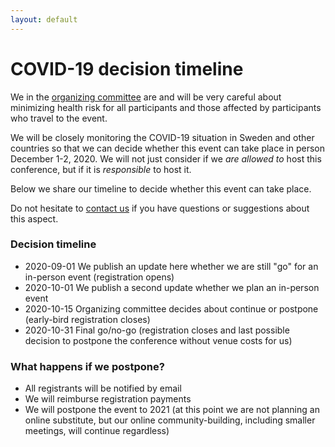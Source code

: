 ```yaml
---
layout: default
---
```


# COVID-19 decision timeline

We in the [organizing committee](/conference/committees/) are and will be very
careful about minimizing health risk for all participants and those affected by
participants who travel to the event.

We will be closely monitoring the COVID-19 situation in Sweden and other
countries so that we can decide whether this event can take place in person
December 1-2, 2020. We will not just consider if we *are allowed to* host
this conference, but if it is *responsible* to host it.

Below we share our timeline to decide whether this event can take place.

Do not hesitate to [contact us](mailto:nordic-rse-organizers@neic.no) if you
have questions or suggestions about this aspect.


### Decision timeline

- 2020-09-01 We publish an update here whether we are still "go" for an in-person event (registration opens)
- 2020-10-01 We publish a second update whether we plan an in-person event
- 2020-10-15 Organizing committee decides about continue or postpone (early-bird registration closes)
- 2020-10-31 Final go/no-go (registration closes and last possible decision to postpone the conference without venue costs for us)


### What happens if we postpone?

- All registrants will be notified by email
- We will reimburse registration payments
- We will postpone the event to 2021 (at this point we are not planning an online substitute, but our online community-building, including smaller meetings, will continue regardless)
